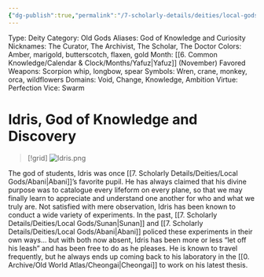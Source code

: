 ```yaml
---
{"dg-publish":true,"permalink":"/7-scholarly-details/deities/local-gods/idris/","noteIcon":""}
---
```



Type: Deity
Category: Old Gods
Aliases: God of Knowledge and Curiosity
Nicknames: The Curator, The Archivist, The Scholar, The Doctor
Colors: Amber, marigold, butterscotch, flaxen, gold
Month: [[6. Common Knowledge/Calendar & Clock/Months/Yafuz\|Yafuz]] (November)
Favored Weapons: Scorpion whip, longbow, spear
Symbols: Wren, crane, monkey, orca, wildflowers
Domains: Void, Change, Knowledge, Ambition
Virtue: Perfection
Vice: Swarm

# Idris, God of Knowledge and Discovery

>[!grid]
![Idris.png](/img/user/x.%20Assets/Attachments/Images/NPC%20Compendium/Idris.png)

The god of students, Idris was once [[7. Scholarly Details/Deities/Local Gods/Abani\|Abani]]’s favorite pupil. He has always claimed that his divine purpose was to catalogue every lifeform on every plane, so that we may finally learn to appreciate and understand one another for who and what we truly are. Not satisfied with mere observation, Idris has been known to conduct a wide variety of experiments. In the past, [[7. Scholarly Details/Deities/Local Gods/Sunan\|Sunan]] and [[7. Scholarly Details/Deities/Local Gods/Abani\|Abani]] policed these experiments in their own ways… but with both now absent, Idris has been more or less “let off his leash” and has been free to do as he pleases. He is known to travel frequently, but he always ends up coming back to his laboratory in the [[0. Archive/Old World Atlas/Cheongai\|Cheongai]] to work on his latest thesis.
